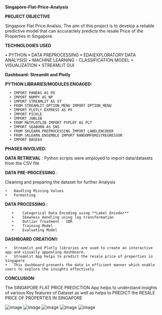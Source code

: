 **Singapore-Flat-Price-Analysis**

**PROJECT OBJECTIVE**

Singapore Flat Price Analsis, The aim of this project is to develop a reliable predictive model that can accuractely predicts the resale Price of the Properties in Singapore.

**TECHNOLOGIES USED**

  •	PYTHON
  •	DATA PREPROCESSING
  •	EDA(EXPLORATORY DATA ANALYSIS)
  •	MACHINE LEARNING - CLASSIFICATION MODEL
  •	VISUALIZATION
  •	STREAMLIT GUI

**Dashboard: Streamlit and Plotly**

**PYTHON LIBRARIES/MODULES ENGAGED:**

      •	IMPORT PANDAS AS PD 
      •	IMPORT NUMPY AS NP
      •	IMPORT STREAMLIT AS ST
      •	FROM STREAMLIT_OPTION_MENU IMPORT OPTION_MENU
      •	IMPORT PLOTLY.EXPRESS AS PX
      •	IMPORT PICKLE
      •	IMPORT JOBLIB
      •	FROM MATPLOTLIB IMPORT PYPLOT AS PLT
      •	IMPORT SEABORN AS SNS
      •	FROM SKLEARN.PREPROCESSING IMPORT LABELENCODER
      •	FROM SKLEARN.ENSEMBLE IMPORT RANDOMFORESTREGRESSOR
      •	IMPORT BASE64
      
**PHASES INVOLVED:**

**DATA RETRIEVAL** : Python scripts were employed to import data/datasets from the CSV file

**DATA PRE-PROCESSING** :

  Cleaning and preparing the dataset for further Analysis
    
    •	Handling Missing Values
    •	Formatting
    
**DATA PROCESSING :**

       •	Categorical Data Encoding using **Label Encoder**
       •	Skewness Handling using log transformation
       •	Outlier Treatment - IQR
       •	Training Model
       •	Evaluating Model  

**DASHBOARD CREATION1:**

    •	Streamlit and Plotly libraries are used to create an interactive app and visually appealing dashboard. 
    •	Streamlit App helps to predict the resale price of properties in Singapore
    •	This dashboard presents the data in efficient manner which enable users to explore the insights effectively  

**CONCLUSION:**

The SINGAPORE FLAT PRICE PREDICTION App helps to understand insights of various Key features of Dataset as well as helps to PREDICT the RESALE PRICE OF PROPERTIES IN SINGAPORE

![image](https://github.com/user-attachments/assets/bc4e2c51-12ff-4ec8-b4db-733b19a9fd05)
![image](https://github.com/user-attachments/assets/8f1758ce-f48d-4813-bfd7-7e012ebe8757)
![image](https://github.com/user-attachments/assets/5f162245-e02a-4fab-9371-62d060d770c2)
![image](https://github.com/user-attachments/assets/1dd11bbb-c959-4392-b128-9d3447b42d35)
![image](https://github.com/user-attachments/assets/77b3af23-9d29-46aa-bbd0-8141c040f62b)








